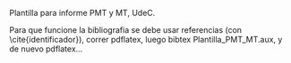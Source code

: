 Plantilla para informe PMT y MT, UdeC.

Para que funcione la bibliografia se debe usar referencias (con \cite{identificador}), correr pdflatex,
luego bibtex Plantilla_PMT_MT.aux, y de nuevo pdflatex... 
